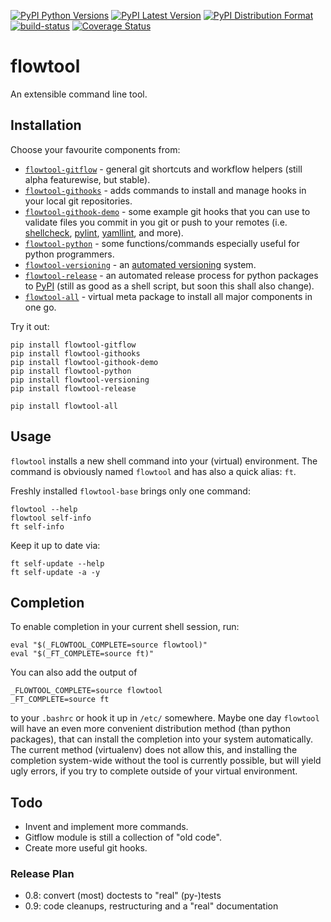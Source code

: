 [![PyPI Python Versions](https://img.shields.io/pypi/pyversions/flowtool-all.svg)](https://pypi.python.org/pypi/flowtool-all)
[![PyPI Latest Version](https://img.shields.io/pypi/v/flowtool-all.svg)](https://pypi.python.org/pypi/flowtool-all)
[![PyPI Distribution Format](https://img.shields.io/pypi/format/flowtool-all.svg)](https://pypi.python.org/pypi/flowtool-all)
[![build-status](https://travis-ci.org/isnok/py-flowlib.svg?branch=master)](https://travis-ci.org/isnok/py-flowlib)
[![Coverage Status](https://coveralls.io/repos/github/isnok/py-flowlib/badge.svg?branch=master)](https://coveralls.io/github/isnok/py-flowlib?branch=master)


# flowtool

An extensible command line tool.

## Installation

Choose your favourite components from:

* [`flowtool-gitflow`](https://github.com/isnok/py-flowlib/tree/master/gitflow) - general git shortcuts and workflow helpers (still alpha featurewise, but stable).
* [`flowtool-githooks`](https://github.com/isnok/py-flowlib/tree/master/githooks) - adds commands to install and manage hooks in your local git repositories.
* [`flowtool-githook-demo`](https://github.com/isnok/py-flowlib/tree/master/hooks-demo) - some example git hooks that you can use to validate files you commit in you git or push to your remotes (i.e. [shellcheck](https://github.com/koalaman/shellcheck), [pylint](https://en.wikipedia.org/wiki/Pylint), [yamllint](https://github.com/adrienverge/yamllint), and more).
* [`flowtool-python`](https://github.com/isnok/py-flowlib/tree/master/pythonic) - some functions/commands especially useful for python programmers.
* [`flowtool-versioning`](https://github.com/isnok/py-flowlib/tree/master/versioning) - an [automated versioning](https://github.com/isnok/py-flowlib/tree/master/versioning) system.
* [`flowtool-release`](https://github.com/isnok/py-flowlib/tree/master/release) - an automated release process for python packages to [PyPI](http://pypi.python.org) (still as good as a shell script, but soon this shall also change).
* [`flowtool-all`](https://github.com/isnok/py-flowlib/tree/master/meta) - virtual meta package to install all major components in one go.

Try it out:

```shell
pip install flowtool-gitflow
pip install flowtool-githooks
pip install flowtool-githook-demo
pip install flowtool-python
pip install flowtool-versioning
pip install flowtool-release

pip install flowtool-all
```

## Usage

`flowtool` installs a new shell command into your (virtual) environment.
The command is obviously named `flowtool` and has also a quick alias: `ft`.

Freshly installed `flowtool-base` brings only one command:
```shell
flowtool --help
flowtool self-info
ft self-info
```

Keep it up to date via:

```shell
ft self-update --help
ft self-update -a -y
```

## Completion

To enable completion in your current shell session, run:

```shell
eval "$(_FLOWTOOL_COMPLETE=source flowtool)"
eval "$(_FT_COMPLETE=source ft)"
```

You can also add the output of
```shell
_FLOWTOOL_COMPLETE=source flowtool
_FT_COMPLETE=source ft
```
to your `.bashrc` or hook it up in `/etc/` somewhere.
Maybe one day `flowtool` will have an even more convenient distribution
method (than python packages), that can install the completion into your
system automatically. The current method (virtualenv) does not allow this,
and installing the completion system-wide without the tool is currently
possible, but will yield ugly errors, if you try to complete outside of
your virtual environment.

## Todo

* Invent and implement more commands.
* Gitflow module is still a collection of "old code".
* Create more useful git hooks.

### Release Plan

- 0.8: convert (most) doctests to "real" (py-)tests
- 0.9: code cleanups, restructuring and a "real" documentation
